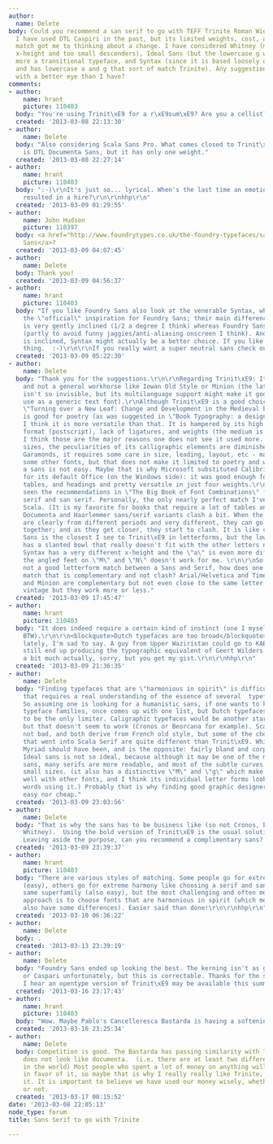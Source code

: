 ```yaml
---
author:
  name: Delete
body: Could you recommend a san serif to go with TEFF Trinite Roman Wide for a resume?
  I have used DTL Caspiri in the past, but its limited weights, cost, and imperfect
  match got me to thinking about a change. I have considered Whitney (maybe too large
  x-height and too small descenders), Ideal Sans (but the lowercase g would match
  more a transitional typeface, and Syntax (since it is based loosely on Stempel Garamond
  and has lowercase a and g that sort of match Trinite). Any suggestions from someone
  with a better eye than I have?
comments:
- author:
    name: hrant
    picture: 110403
  body: "You're using Trinit\xE9 for a r\xE9sum\xE9? Are you a cellist?  ;-)\r\n\r\nhhp\r\n"
  created: '2013-03-08 22:13:30'
- author:
    name: Delete
  body: "Also considering Scala Sans Pro. What comes closed to Trinit\xE9's letterforms
    is DTL Documenta Sans, but it has only one weight."
  created: '2013-03-08 22:27:14'
- author:
    name: hrant
    picture: 110403
  body: ":-)\r\nIt's just so... lyrical. When's the last time an emotional job interview
    resulted in a hire?\r\n\r\nhhp\r\n"
  created: '2013-03-09 01:29:55'
- author:
    name: John Hudson
    picture: 110397
  body: <a href="http://www.foundrytypes.co.uk/the-foundry-typefaces/sans/params/foundry-sans">Foundry
    Sans</a>?
  created: '2013-03-09 04:07:45'
- author:
    name: Delete
  body: Thank you!
  created: '2013-03-09 04:56:37'
- author:
    name: hrant
    picture: 110403
  body: "If you like Foundry Sans also look at the venerable Syntax, which AFAIK was
    the \"official\" inspiration for Foundry Sans; their main difference is that Syntax
    is very gently inclined (1/2 a degree I think) whereas Foundry Sans is fully upright
    (partly to avoid funny jaggies/anti-aliasing onscreen I think). And since Trinit\xE9
    is inclined, Syntax might actually be a better choice. If you like that sort of
    thing.  :-)\r\n\r\nIf you really want a super neutral sans check out Kievit.\r\n\r\nhhp\r\n"
  created: '2013-03-09 05:22:30'
- author:
    name: Delete
  body: "Thank you for the suggestions.\r\n\r\nRegarding Trinit\xE9: It is calligraphic
    and not a general workhorse like Iowan Old Style or Minion (the latter really
    isn't so invisible, but its multilanguage support might make it good enough to
    use as a generic text font).\r\nAlthough Trinit\xE9 is a good choice in the book
    \"Turning over a New Leaf: Change and Development in the Medieval Book\", and
    is good for poetry (as was suggested in \"Book Typography: a designer's manual\",
    I think it is more versatile than that. It is hampered by its high price, older
    format (postscript), lack of ligatures, and weights (the medium is too bold).
    I think those are the major reasons one does not see it used more. In smaller
    sizes, the peculiarities of its calligraphic elements are diminished. Like various
    Garamonds, it requires some care in size, leading, layout, etc - maybe more than
    some other fonts, but that does not make it limited to poetry and whimsical text.\r\n\r\nMatching
    a sans is not easy. Maybe that is why Microsoft substituted Calibri for Times/Arial
    for its default Office (on the Windows side): it was good enough for short text,
    tables, and headings and pretty versatile in just four weights.\r\n\r\nI have
    seen the recommendations in \"The Big Book of Font Combinations\" for matching
    serif and san serif. Personally, the only nearly perfect match I've seen is with
    Scala. (It is my favorite for books that require a lot of tables and text). Even
    Documenta and Haarlemmer sans/serif variants clash a bit. When the Sans and Serif
    are clearly from different periods and very different, they can go fairly well
    together; and as they get closer, they start to clash. It is like colours.\r\n\r\nFoundary
    Sans is the closest I see to Trinit\xE9 in letterforms, but the lowercase \"a\"
    has a slanted bowl that really doesn't fit with the other letters nor with Trinit\xE9.
    Syntax has a very different x-height and the \"a\" is even more different and
    the angled feet on \"M\" and \"N\" doesn't work for me. \r\n\r\nSo, if there is
    not a good letterform match between a Sans and Serif, how does one pick a good
    match that is complementary and not clash? Arial/Helvetica and Times or Myriad
    and Minion are complementary but not even close to the same letter forms or even
    vintage but they work more or less."
  created: '2013-03-09 17:45:47'
- author:
    name: hrant
    picture: 110403
  body: "It does indeed require a certain kind of instinct (one I myself don't have
    BTW).\r\n\r\n<blockquote>Dutch typefaces are too broad</blockquote>\r\n\r\nNot
    lately, I'm sad to say. A guy from Upper Waziristan could go to KABK and he'd
    still end up producing the typographic equivalent of Geert Wilders. :-/  That's
    a bit much actually, sorry, but you get my gist.\r\n\r\nhhp\r\n"
  created: '2013-03-09 21:36:35'
- author:
    name: Delete
  body: "Finding typefaces that are \"harmonious in spirit\" is difficult, because
    that requires a real understanding of the essence of several  typeface families.
    So assuming one is looking for a humanistic sans, if one wants to keep with Dutch
    typeface families, once comes up with one list, but Dutch typefaces are too broad
    to be the only limiter. Caligraphic typefaces would be another starting point,
    but that doesn't seem to work (Cronos or Beorcana for example). Scala Sans is
    not bad, and both derive from French old style, but some of the choices in modernization
    that went into Scala Serif are quite different than Trinit\xE9. Whitney is what
    Myriad should have been, and is the opposite: fairly bland and corporate looking.
    Ideal sans is not so ideal, because although it may be one of the most readable
    sans, many serifs are more readable, and most of the subtle curves get lost at
    small sizes. (it also has a distinctive \"M\" and \"g\" which make it not blend
    well with other fonts, and I think its individual letter forms look better than
    words using it.) Probably that is why finding good graphic designers is neither
    easy nor cheap."
  created: '2013-03-09 23:03:56'
- author:
    name: Delete
  body: "That is why the sans has to be business like (so not Cronos, but perhaps
    Whitney).  Using the bold version of Trinit\xE9 is the usual solution in books.
    Leaving aside the purpose, can you recommend a complimentary sans? "
  created: '2013-03-09 23:39:37'
- author:
    name: hrant
    picture: 110403
  body: "There are various styles of matching. Some people go for extreme contrast
    (easy), others go for extreme harmony like choosing a serif and sans from the
    same superfamily (also easy), but the most challenging and often most fruitful
    approach is to choose fonts that are harmonious in spirit (which means they will
    also have some differences). Easier said than done!\r\n\r\nhhp\r\n"
  created: '2013-03-10 06:36:22'
- author:
    name: Delete
  body: .
  created: '2013-03-13 23:39:19'
- author:
    name: Delete
  body: "Foundry Sans ended up looking the best. The kerning isn't as good as Whitney
    or Caspari unfortunately, but this is correctable. Thanks for the suggestion.\r\n\r\nBTW,
    I hear an opentype version of Trinit\xE9 may be available this summer."
  created: '2013-03-16 23:17:43'
- author:
    name: hrant
    picture: 110403
  body: "Wow. Maybe Pablo's Cancelleresca Bastarda is having a softening effect?  :-)\r\n\r\nhhp\r\n"
  created: '2013-03-16 23:25:34'
- author:
    name: Delete
  body: Competition is good. The Bastarda has passing similarity with Trinite but
    does not look like documenta.  (i.e. there are at least two different Dutch typefaces
    in the world) Most people who spent a lot of money on anything will be biased
    in favor of it, so maybe that is why I really really like Trinite, not just like
    it. It is important to believe we have used our money wisely, whether it is true
    or not.
  created: '2013-03-17 00:15:52'
date: '2013-03-08 22:05:13'
node_type: forum
title: Sans Serif to go with Trinite

---
```

